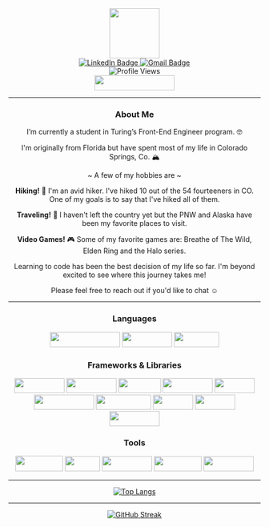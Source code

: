<div id="header" align="center">
  <img src="https://media.giphy.com/media/Pn6lIQBz4eCH3wS6aK/giphy.gif" width="100"/>
</div>
<div id="badges" align="center">
  <a href="https://www.linkedin.com/in/rae-gebhart-681449254/"> 
    <img src="https://img.shields.io/badge/LinkedIn-blue?style=for-the-badge&logo=linkedin&logoColor=white" alt="LinkedIn Badge"/>
  </a>
  <a href="mailto: raegebhart@gmail.com">
    <img src="https://img.shields.io/badge/-gmail-red?style=for-the-badge&logo=gmail&logoColor=white" alt="Gmail Badge">
  </a>
</div>
<div align="center">
  <img src="https://komarev.com/ghpvc/?username=rae-107&style=flat&color=c4a4a3" alt="Profile Views"/>
</div>
<div id="introduction" align="center">
  <img src="https://img.shields.io/badge/-Hi%20I'm%20Rae%20Gebhart-c4a4a3" height="30" width="160">
<!--   <img src="https://img.shields.io/badge/-Hi,%20I'm%20-c4a4a3" width="59"> -->
<!--   <img src="https://img.shields.io/badge/-Rae%20Gebhart-c4a4a3" width="100"/> -->
</div>

---

<div align="center">
  
### About Me 
  
</div>

<p align="center"> I’m currently a student in Turing’s Front-End Engineer program. 🤓</p>
<p align="center">I'm originally from Florida but have spent most of my life in Colorado Springs, Co. 🏔</p>
<p align="center">~ A few of my hobbies are ~</p>
<p align="center"><strong>Hiking!</strong> 🥾 I'm an avid hiker. I've hiked 10 out of the 54 fourteeners in CO. One of my goals is to say that I've hiked all of them. </p>
<p align="center"><strong>Traveling!</strong> 🚐 I haven't left the country yet but the PNW and Alaska have been my favorite places to visit. </p>
<p align="center"><strong>Video Games!</strong> 🎮 Some of my favorite games are: Breathe of The Wild, Elden Ring and the Halo series.</p>
<p align="center">Learning to code has been the best decision of my life so far. I'm beyond excited to see where this journey takes me! </p>
<p align="center">Please feel free to reach out if you'd like to chat ☺️</p>

<!--  I’m a student in Turing’s front-end development program. Working in restaurants for the last decade has taught me many useful skills including multi-tasking, problem solving, collaboration, and communication. I’ve always been passionate, hard-working, organized and goal oriented. My goal is to be in a diverse, challenging environment that allows me to utilize my abilities, skills and continue to learn. -->

---

<div align="center">
  
### Languages
  
</div>

<div align="center">
  <img src="https://img.shields.io/badge/-JavaScript-333333?logo=javascript&style=for-the-badge" width="140" height="30"/>
  <img src="https://img.shields.io/badge/-HTML-orange?logo=html5&logoColor=white&style=for-the-badge" width="100" height="30"/>
  <img src="https://img.shields.io/badge/-CSS-315780?logo=css3&style=for-the-badge" width="90" height="30"/>
</div>

<div align="center">
  
### Frameworks & Libraries
  
</div>

<div align="center">
  <img src="https://img.shields.io/badge/-React-61DAFB?logo=react&logoColor=white&style=for-the-badge" width="100" height="30"/>
<!--   <img src="https://img.shields.io/badge/-Node.js-lightbrown?logo=node.js&logoColor=white&style=for-the-badge" width="100"  height="30"/> -->
  <img src="https://img.shields.io/badge/-Mocha-8d6748?logo=mocha&logoColor=white&style=for-the-badge" width="100"  height="30"/>
  <img src="https://img.shields.io/badge/-Chai-C4A484?logo=chai&logoColor=white&style=for-the-badge" width="85"  height="30"/>
  <img src="https://img.shields.io/badge/-Cypress-007780?logo=cypress&logoColor=white&style=for-the-badge" width="100"  height="30"/>
  <img src="https://img.shields.io/badge/-npm-c12127?logo=npm&logoColor=white&style=for-the-badge" width="80"  height="30"/>
  <img src="https://img.shields.io/badge/-webpack-2b3a42?logo=webpack&logoColor=white&style=for-the-badge" width="120" height="30"/>
  <img src="https://img.shields.io/badge/-chart.js-FF6384?logo=chart.js&logoColor=white&style=for-the-badge" width="110" height="30"/>
  <img src="https://img.shields.io/badge/-day.js-fb6052?style=for-the-badge" width="80" height="30"/>  
  <img src="https://img.shields.io/badge/-SWIPERJS-0052ff?style=for-the-badge" width="80" height="30"/>  
  <img src="https://img.shields.io/badge/-sass-c69?logo=sass&logoColor=white&style=for-the-badge" width="100" height="30"/>
  
</div>

<div align="center">  
  
### Tools
  
</div>

<div align="center">
  <img src="https://img.shields.io/badge/-github-black?logo=github&logoColor=white&style=for-the-badge" width="95" height="31"/>
  <img src="https://img.shields.io/badge/-git-orange?logo=git&logoColor=white&style=for-the-badge" width="70" height="30"/>
  <img src="https://img.shields.io/badge/-vs%20code-blue?logo=visual%20studio%20code&logoColor=white&style=for-the-badge" width="100" height="30"/>
  <img src="https://img.shields.io/badge/-repl.it-C73E1D?logo=replit&logoColor=white&style=for-the-badge" width="95" height="30"/>
  <img src="https://img.shields.io/badge/-slack-black?logo=slack&logoColor=white&style=for-the-badge" width="100" height="30"/>
</div>

---

<div align="center">
  
 [![Top Langs](https://github-readme-stats.vercel.app/api/top-langs/?username=rae-107&layout=compact&theme=vision-friendly-dark)](https://github.com/anuraghazra/github-readme-stats)

</div>

--- 

<div align="center">
  
  [![GitHub Streak](http://github-readme-streak-stats.herokuapp.com?user=rae-107&theme=material)](https://git.io/streak-stats)
</div>


